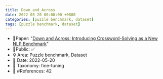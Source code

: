 ```yaml
---
title: Down_and_Across
date: 2022-05-20 00:00:00 +0800
categories: [puzzle benchmark, dataset]
tags: [puzzle benchmark, dataset]
---
```


- 📙Paper: "[Down and Across: Introducing Crossword-Solving as a New NLP Benchmark](https://www.semanticscholar.org/paper/Down-and-Across%3A-Introducing-Crossword-Solving-as-a-Kulshreshtha-Kovaleva/33986e5964f025a4f8343322149ef66cf194b5da)"
- 🔑Public: ✅
- ⚲ Area: Puzzle benchmark, Dataset
- 📅 Date: 2022-05-20
- 🔎 Taxonomy: fine-tuning
- 📝 #References: 42
